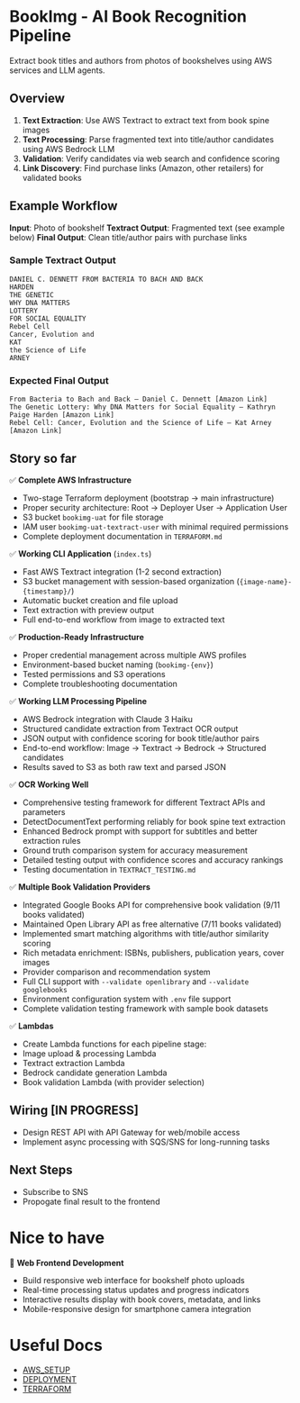 # BookImg - AI Book Recognition Pipeline

Extract book titles and authors from photos of bookshelves using AWS services and LLM agents.

## Overview
1. **Text Extraction**: Use AWS Textract to extract text from book spine images
2. **Text Processing**: Parse fragmented text into title/author candidates using AWS Bedrock LLM
3. **Validation**: Verify candidates via web search and confidence scoring
4. **Link Discovery**: Find purchase links (Amazon, other retailers) for validated books

## Example Workflow
**Input**: Photo of bookshelf
**Textract Output**: Fragmented text (see example below)
**Final Output**: Clean title/author pairs with purchase links

### Sample Textract Output
```
DANIEL C. DENNETT FROM BACTERIA TO BACH AND BACK
HARDEN
THE GENETIC
WHY DNA MATTERS
LOTTERY
FOR SOCIAL EQUALITY
Rebel Cell
Cancer, Evolution and
KAT
the Science of Life
ARNEY
```

### Expected Final Output
```
From Bacteria to Bach and Back — Daniel C. Dennett [Amazon Link]
The Genetic Lottery: Why DNA Matters for Social Equality — Kathryn Paige Harden [Amazon Link]
Rebel Cell: Cancer, Evolution and the Science of Life — Kat Arney [Amazon Link]
```

## Story so far

✅ **Complete AWS Infrastructure** 
- Two-stage Terraform deployment (bootstrap → main infrastructure)
- Proper security architecture: Root → Deployer User → Application User
- S3 bucket `bookimg-uat` for file storage
- IAM user `bookimg-uat-textract-user` with minimal required permissions
- Complete deployment documentation in `TERRAFORM.md`

✅ **Working CLI Application** (`index.ts`)
- Fast AWS Textract integration (1-2 second extraction)
- S3 bucket management with session-based organization (`{image-name}-{timestamp}/`)
- Automatic bucket creation and file upload
- Text extraction with preview output
- Full end-to-end workflow from image to extracted text

✅ **Production-Ready Infrastructure**
- Proper credential management across multiple AWS profiles
- Environment-based bucket naming (`bookimg-{env}`)
- Tested permissions and S3 operations
- Complete troubleshooting documentation

✅ **Working LLM Processing Pipeline** 
- AWS Bedrock integration with Claude 3 Haiku
- Structured candidate extraction from Textract OCR output
- JSON output with confidence scoring for book title/author pairs
- End-to-end workflow: Image → Textract → Bedrock → Structured candidates
- Results saved to S3 as both raw text and parsed JSON

✅ **OCR Working Well**
- Comprehensive testing framework for different Textract APIs and parameters
- DetectDocumentText performing reliably for book spine text extraction
- Enhanced Bedrock prompt with support for subtitles and better extraction rules
- Ground truth comparison system for accuracy measurement
- Detailed testing output with confidence scores and accuracy rankings
- Testing documentation in `TEXTRACT_TESTING.md`

✅ **Multiple Book Validation Providers**
- Integrated Google Books API for comprehensive book validation (9/11 books validated)
- Maintained Open Library API as free alternative (7/11 books validated) 
- Implemented smart matching algorithms with title/author similarity scoring
- Rich metadata enrichment: ISBNs, publishers, publication years, cover images
- Provider comparison and recommendation system
- Full CLI support with `--validate openlibrary` and `--validate googlebooks`
- Environment configuration system with `.env` file support
- Complete validation testing framework with sample book datasets

✅ **Lambdas** 
- Create Lambda functions for each pipeline stage:
- Image upload & processing Lambda
- Textract extraction Lambda  
- Bedrock candidate generation Lambda
- Book validation Lambda (with provider selection)

## Wiring [IN PROGRESS]
- Design REST API with API Gateway for web/mobile access
- Implement async processing with SQS/SNS for long-running tasks

## Next Steps

- Subscribe to SNS
- Propogate final result to the frontend

# Nice to have

🔄 **Web Frontend Development**

- Build responsive web interface for bookshelf photo uploads
- Real-time processing status updates and progress indicators
- Interactive results display with book covers, metadata, and links
- Mobile-responsive design for smartphone camera integration

# Useful Docs

- [AWS_SETUP](./AWS_SETUP.md)
- [DEPLOYMENT](./DEPLOYMENT.md)
- [TERRAFORM](./TERRAFORM.md)
